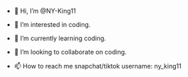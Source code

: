 - 👋 Hi, I’m @NY-King11

- 👀 I’m interested in coding.

- 🌱 I’m currently learning coding.

- 💞️ I’m looking to collaborate on coding.

- 📫 How to reach me snapchat/tiktok username: ny_king11

<!---
NY-King11/NY-King11 is a ✨ special ✨ repository because its `README.md` (this file) appears on your GitHub profile.
You can click the Preview link to take a look at your changes.
--->
